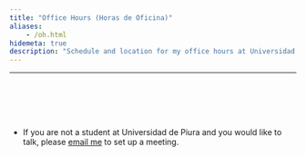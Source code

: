 ```yaml
---
title: "Office Hours (Horas de Oficina)"
aliases:
    - /oh.html
hidemeta: true
description: "Schedule and location for my office hours at Universidad de Piura."
---
```


--- 

<!-- Google Calendar Appointment Scheduling begin -->
<link href="https://calendar.google.com/calendar/scheduling-button-script.css" rel="stylesheet">
<script src="https://calendar.google.com/calendar/scheduling-button-script.js" async></script>
<script>
(function() {
  var target = document.currentScript;
  window.addEventListener('load', function() {
    calendar.schedulingButton.load({
      url: 'https://calendar.google.com/calendar/appointments/schedules/AcZssZ0COuhBxn6wxmaA53fi1HtBOqQ_gzh87ooKx5mWQWRAjxc3tR-SnrrNXBiQsQxZSWdyQZrWXIP2?gv=true',
      color: '#039BE5',
      label: "Reserva un horario aqu\xED",
      target,
    });
  });
})();
</script>
<!-- end Google Calendar Appointment Scheduling -->

<br>
<br>
<br>
<br>

- If you are not a student at Universidad de Piura and you would like to talk, please [email me](mailto:paulcorcuera.g@gmail.com) to set up a meeting.
